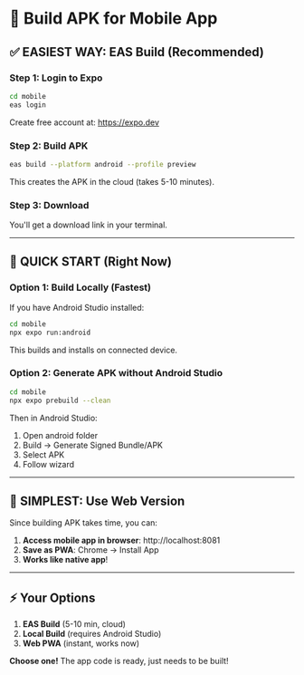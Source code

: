 # 📱 Build APK for Mobile App

## ✅ EASIEST WAY: EAS Build (Recommended)

### Step 1: Login to Expo
```bash
cd mobile
eas login
```
Create free account at: https://expo.dev

### Step 2: Build APK
```bash
eas build --platform android --profile preview
```

This creates the APK in the cloud (takes 5-10 minutes).

### Step 3: Download
You'll get a download link in your terminal.

---

## 🚀 QUICK START (Right Now)

### Option 1: Build Locally (Fastest)

If you have Android Studio installed:

```bash
cd mobile
npx expo run:android
```

This builds and installs on connected device.

### Option 2: Generate APK without Android Studio

```bash
cd mobile
npx expo prebuild --clean
```

Then in Android Studio:
1. Open android folder
2. Build → Generate Signed Bundle/APK
3. Select APK
4. Follow wizard

---

## 📱 SIMPLEST: Use Web Version

Since building APK takes time, you can:

1. **Access mobile app in browser**: http://localhost:8081
2. **Save as PWA**: Chrome → Install App
3. **Works like native app**!

---

## ⚡ Your Options

1. **EAS Build** (5-10 min, cloud)
2. **Local Build** (requires Android Studio)
3. **Web PWA** (instant, works now)

**Choose one!** The app code is ready, just needs to be built!

